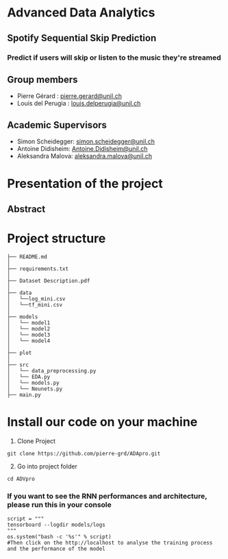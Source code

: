 # Advanced Data Analytics
## Spotify Sequential Skip Prediction
### Predict if users will skip or listen to the music they're streamed


## Group members
* Pierre Gérard : pierre.gerard@unil.ch
* Louis del Perugia : louis.delperugia@unil.ch

## Academic Supervisors
* Simon Scheidegger: simon.scheidegger@unil.ch
* Antoine Didisheim: Antoine.Didisheim@unil.ch
* Aleksandra Malova: aleksandra.malova@unil.ch

# Presentation of the project

## Abstract

# Project structure

```
├── README.md
│
├── requirements.txt
│
├── Dataset Description.pdf
│
├── data
│   └──log_mini.csv           
│   └──tf_mini.csv
│
├── models
│   └── model1          
│   └── model2
│   └── model3
│   └── model4
│
├── plot
│
├── src          
│   └── data_preprocessing.py
│   └── EDA.py
│   └── models.py
│   └── Neunets.py
├── main.py

```

# Install our code on your machine

1) Clone Project
```
git clone https://github.com/pierre-grd/ADApro.git
```

2) Go into project folder

```
cd ADVpro
```


### If you want to see the RNN performances and architecture, please run this in your console
```
script = """
tensorboard --logdir models/logs
"""
os.system("bash -c '%s'" % script)
#Then click on the http://localhost to analyse the training process and the performance of the model

```
